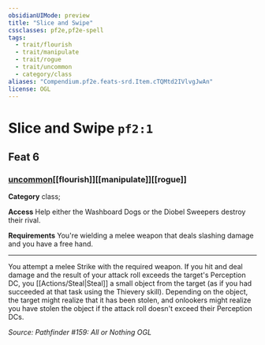 ```yaml
---
obsidianUIMode: preview
title: "Slice and Swipe"
cssclasses: pf2e,pf2e-spell
tags:
  - trait/flourish
  - trait/manipulate
  - trait/rogue
  - trait/uncommon
  - category/class
aliases: "Compendium.pf2e.feats-srd.Item.cTQMtd2IVlvgJwAn"
license: OGL
---
```

# Slice and Swipe `pf2:1`
## Feat 6
### [uncommon](uncommon "Uncommon Rarity Trait")[[flourish]][[manipulate]][[rogue]]

**Category** class; 




**Access** Help either the Washboard Dogs or the Diobel Sweepers destroy their rival.

**Requirements** You're wielding a melee weapon that deals slashing damage and you have a free hand.

* * *

You attempt a melee Strike with the required weapon. If you hit and deal damage and the result of your attack roll exceeds the target's Perception DC, you [[Actions/Steal|Steal]] a small object from the target (as if you had succeeded at that task using the Thievery skill). Depending on the object, the target might realize that it has been stolen, and onlookers might realize you have stolen the object if the attack roll doesn't exceed their Perception DCs.

*Source: Pathfinder #159: All or Nothing*
*OGL*